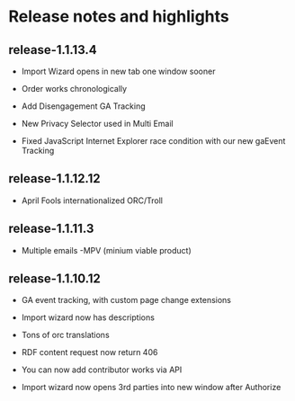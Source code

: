 # Release notes and highlights


## release-1.1.13.4 

* Import Wizard opens in new tab one window sooner

* Order works chronologically

* Add Disengagement GA Tracking

* New Privacy Selector used in Multi Email

* Fixed JavaScript Internet Explorer race condition with our new gaEvent Tracking  


## release-1.1.12.12

* April Fools internationalized ORC/Troll


## release-1.1.11.3

* Multiple emails -MPV (minium viable product)


## release-1.1.10.12

* GA event tracking, with custom page change extensions

* Import wizard now has descriptions

* Tons of orc translations

* RDF content request now return 406

* You can now add contributor works via API

* Import wizard now opens 3rd parties into new window after Authorize

   
